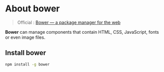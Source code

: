 # About bower
> Official : [Bower — a package manager for the web](https://bower.io/)

**Bower** can manage components that contain HTML, CSS, JavaScript, fonts or even image files. 

## Install bower
```bash
npm install -g bower
```